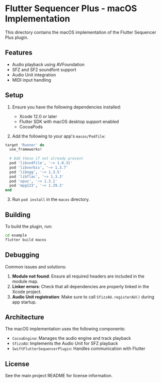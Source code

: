# Flutter Sequencer Plus - macOS Implementation

This directory contains the macOS implementation of the Flutter Sequencer Plus plugin.

## Features

- Audio playback using AVFoundation
- SFZ and SF2 soundfont support
- Audio Unit integration
- MIDI input handling

## Setup

1. Ensure you have the following dependencies installed:
   - Xcode 12.0 or later
   - Flutter SDK with macOS desktop support enabled
   - CocoaPods

2. Add the following to your app's `macos/Podfile`:

```ruby
target 'Runner' do
  use_frameworks!
  
  # Add these if not already present
  pod 'libsndfile', '~> 1.0.31'
  pod 'libvorbis', '~> 1.3.7'
  pod 'libogg', '~> 1.3.5'
  pod 'libflac', '~> 1.3.3'
  pod 'opus', '~> 1.3.1'
  pod 'mpg123', '~> 1.29.3'
end
```

3. Run `pod install` in the `macos` directory.

## Building

To build the plugin, run:

```bash
cd example
flutter build macos
```

## Debugging

Common issues and solutions:

1. **Module not found**: Ensure all required headers are included in the module map.
2. **Linker errors**: Check that all dependencies are properly linked in the Xcode project.
3. **Audio Unit registration**: Make sure to call `SfizzAU.registerAU()` during app startup.

## Architecture

The macOS implementation uses the following components:

- `CocoaEngine`: Manages the audio engine and track playback
- `SfizzAU`: Implements the Audio Unit for SFZ playback
- `SwiftFlutterSequencerPlugin`: Handles communication with Flutter

## License

See the main project README for license information.
